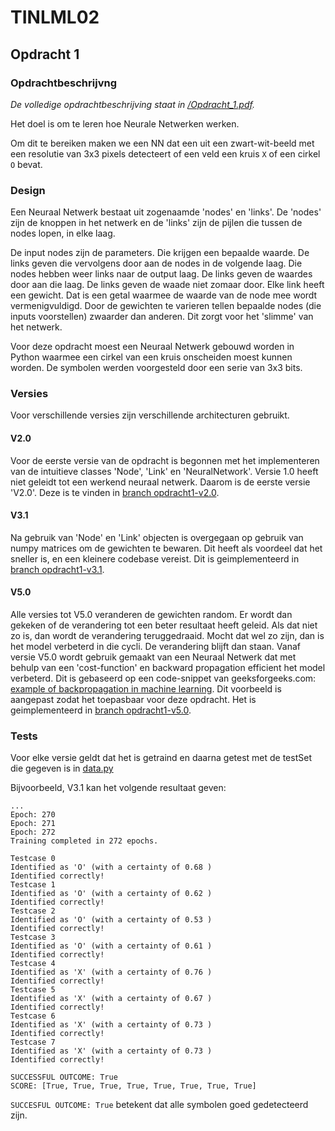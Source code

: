 # TINLML02

## Opdracht 1

### Opdrachtbeschrijvng

*De volledige opdrachtbeschrijving staat in [/Opdracht_1.pdf](Opdracht_1.pdf).*

Het doel is om te leren hoe Neurale Netwerken werken.

Om dit te bereiken maken we een NN dat een uit een zwart-wit-beeld met een resolutie van 3x3 pixels detecteert of een veld een kruis `X` of een cirkel `O` bevat. 

### Design

Een Neuraal Netwerk bestaat uit zogenaamde 'nodes' en 'links'. De 'nodes' zijn de knoppen in het netwerk en de 'links' zijn de pijlen die tussen de nodes lopen, in elke laag.

De input nodes zijn de parameters. Die krijgen een bepaalde waarde. De links geven die vervolgens door aan de nodes in de volgende laag. Die nodes hebben weer links naar de output laag. De links geven de waardes door aan die laag. De links geven de waade niet zomaar door. Elke link heeft een gewicht. Dat is een getal waarmee de waarde van de node mee wordt vermenigvuldigd. Door de gewichten te varieren tellen bepaalde nodes (die inputs voorstellen) zwaarder dan anderen. Dit zorgt voor het 'slimme' van het netwerk.

Voor deze opdracht moest een Neuraal Netwerk gebouwd worden in Python waarmee een cirkel van een kruis onscheiden moest kunnen worden. De symbolen werden voorgesteld door een serie van 3x3 bits.

### Versies

Voor verschillende versies zijn verschillende architecturen gebruikt.

#### V2.0

Voor de eerste versie van de opdracht is begonnen met het implementeren van de intuitieve classes 'Node', 'Link' en 'NeuralNetwork'. Versie 1.0 heeft niet geleidt tot een werkend neuraal netwerk. Daarom is de eerste versie 'V2.0'. Deze is te vinden in [branch opdracht1-v2.0](https://github.com/tdregmans/TINLML02-persoonlijk-verslag/tree/opdracht1-v2.0/opdracht1).

#### V3.1 

Na gebruik van 'Node' en 'Link' objecten is overgegaan op gebruik van numpy matrices om de gewichten te bewaren. Dit heeft als voordeel dat het sneller is, en een kleinere codebase vereist. Dit is geimplementeerd in [branch opdracht1-v3.1](https://github.com/tdregmans/TINLML02-persoonlijk-verslag/tree/opdracht1-v3.1/opdracht1).

#### V5.0 

Alle versies tot V5.0 veranderen de gewichten random. Er wordt dan gekeken of de verandering tot een beter resultaat heeft geleid. Als dat niet zo is, dan wordt de verandering teruggedraaid. Mocht dat wel zo zijn, dan is het model verbeterd in die cycli. De verandering blijft dan staan. Vanaf versie V5.0 wordt gebruik gemaakt van een Neuraal Netwerk dat met behulp van een 'cost-function' en backward propagation efficient het model verbeterd. Dit is gebaseerd op een code-snippet van geeksforgeeks.com: [example of backpropagation in machine learning](https://www.geeksforgeeks.org/backpropagation-in-machine-learning/#example-of-backpropagation-in-machine-learning). Dit voorbeeld is aangepast zodat het toepasbaar voor deze opdracht. Het is geimplementeerd in [branch opdracht1-v5.0](https://github.com/tdregmans/TINLML02-persoonlijk-verslag/tree/opdracht1-v5.0/opdracht1).

### Tests

Voor elke versie geldt dat het is getraind en daarna getest met de testSet die gegeven is in [data.py](https://github.com/tdregmans/TINLML02-persoonlijk-verslag/blob/main/opdracht1/data.py)

Bijvoorbeeld, V3.1 kan het volgende resultaat geven:

```
...
Epoch: 270
Epoch: 271
Epoch: 272
Training completed in 272 epochs.

Testcase 0
Identified as 'O' (with a certainty of 0.68 )
Identified correctly!
Testcase 1
Identified as 'O' (with a certainty of 0.62 )
Identified correctly!
Testcase 2
Identified as 'O' (with a certainty of 0.53 )
Identified correctly!
Testcase 3
Identified as 'O' (with a certainty of 0.61 )
Identified correctly!
Testcase 4
Identified as 'X' (with a certainty of 0.76 )
Identified correctly!
Testcase 5
Identified as 'X' (with a certainty of 0.67 )
Identified correctly!
Testcase 6
Identified as 'X' (with a certainty of 0.73 )
Identified correctly!
Testcase 7
Identified as 'X' (with a certainty of 0.73 )
Identified correctly!

SUCCESSFUL OUTCOME: True
SCORE: [True, True, True, True, True, True, True, True]
```

`SUCCESFUL OUTCOME: True` betekent dat alle symbolen goed gedetecteerd zijn.
